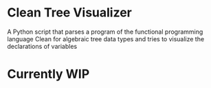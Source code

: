 # Clean Tree Visualizer
A Python script that parses a program of the functional programming language Clean for algebraic tree data types and tries to visualize the declarations of variables

# Currently WIP
